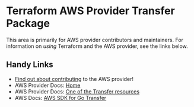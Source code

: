 # Terraform AWS Provider Transfer Package
<!-- markdownlint-disable MD026 -->
This area is primarily for AWS provider contributors and maintainers. For information on _using_ Terraform and the AWS provider, see the links below.


## Handy Links
* [Find out about contributing](../../../docs/contributing) to the AWS provider!
* AWS Provider Docs: [Home](https://registry.terraform.io/providers/hashicorp/aws/latest/docs)
* AWS Provider Docs: [One of the Transfer resources](https://registry.terraform.io/providers/hashicorp/aws/latest/docs/resources/transfer_access)
* AWS Docs: [AWS SDK for Go Transfer](https://docs.aws.amazon.com/sdk-for-go/api/service/transfer/)
